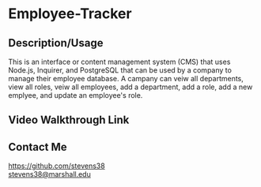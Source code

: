 # Employee-Tracker

## Description/Usage
This is an interface or content management system (CMS) that uses Node.js, Inquirer, and PostgreSQL that can be used by a company to manage their employee database. A campany can veiw all departments, view all roles, veiw all employees, add a department, add a role, add a new emplyee, and update an employee's role.

## Video Walkthrough Link

## Contact Me
https://github.com/stevens38<br>
stevens38@marshall.edu
